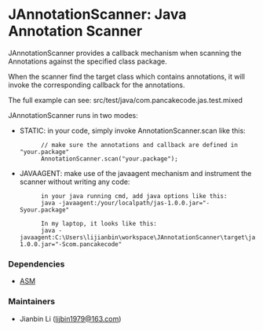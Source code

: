 # JAnnotationScanner: Java Annotation Scanner

JAnnotationScanner provides a callback mechanism when scanning the Annotations against 
the specified class package.

When the scanner find the target class which contains annotations, it will invoke the
corresponding callback for the annotations.

The full example can see: src/test/java/com.pancakecode.jas.test.mixed

JAnnotationScanner runs in two modes: 

- STATIC: in your code, simply invoke AnnotationScanner.scan like this:

			// make sure the annotations and callback are defined in "your.package" 			
			AnnotationScanner.scan("your.package"); 

- JAVAAGENT: make use of the javaagent mechanism and instrument the scanner without writing any code:
			
			in your java running cmd, add java options like this:
			java -javaagent:/your/localpath/jas-1.0.0.jar="-Syour.package"
			
			In my laptop, it looks like this:
			java -javaagent:C:\Users\lijianbin\workspace\JAnnotationScanner\target\jas-1.0.0.jar="-Scom.pancakecode"
			
### Dependencies

- [ASM](http://asm.ow2.org/)

### Maintainers

- Jianbin Li (lijbin1979@163.com)			
	
